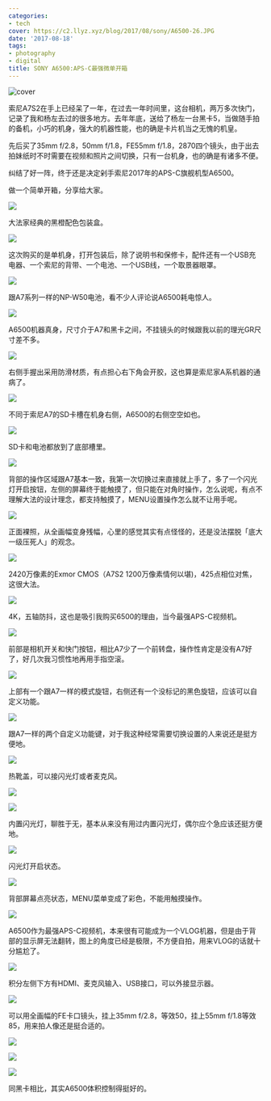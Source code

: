 ```yaml
---
categories:
- tech
cover: https://c2.llyz.xyz/blog/2017/08/sony/A6500-26.JPG
date: '2017-08-18'
tags:
- photography
- digital
title: SONY A6500:APS-C最强微单开箱
---
```


![cover](https://c2.llyz.xyz/blog/2017/08/sony/A6500-26.JPG)

索尼A7S2在手上已经呆了一年，在过去一年时间里，这台相机，两万多次快门，记录了我和杨左去过的很多地方。去年年底，送给了杨左一台黑卡5，当做随手拍的备机，小巧的机身，强大的机器性能，也的确是卡片机当之无愧的机皇。

先后买了35mm f/2.8，50mm f/1.8，FE55mm f/1.8，2870四个镜头，由于出去拍妹纸时不时需要在视频和照片之间切换，只有一台机身，也的确是有诸多不便。

纠结了好一阵，终于还是决定剁手索尼2017年的APS-C旗舰机型A6500。

做一个简单开箱，分享给大家。

![](https://c2.llyz.xyz/blog/2017/08/sony/A6500-1.JPG)

大法家经典的黑橙配色包装盒。

![](https://c2.llyz.xyz/blog/2017/08/sony/A6500-29.JPG)

这次购买的是单机身，打开包装后，除了说明书和保修卡，配件还有一个USB充电器、一个索尼的背带、一个电池、一个USB线，一个取景器眼罩。

![](https://c2.llyz.xyz/blog/2017/08/sony/A6500-21.JPG)

跟A7系列一样的NP-W50电池，看不少人评论说A6500耗电惊人。

![](https://c2.llyz.xyz/blog/2017/08/sony/A6500-8.JPG)

A6500机器真身，尺寸介于A7和黑卡之间，不挂镜头的时候跟我以前的理光GR尺寸差不多。

![](https://c2.llyz.xyz/blog/2017/08/sony/A6500-6.JPG)

右侧手握出采用防滑材质，有点担心右下角会开胶，这也算是索尼家A系机器的通病了。

![](https://c2.llyz.xyz/blog/2017/08/sony/A6500-5.JPG)

不同于索尼A7的SD卡槽在机身右侧，A6500的右侧空空如也。

![](https://c2.llyz.xyz/blog/2017/08/sony/A6500-16.JPG)

SD卡和电池都放到了底部槽里。

![](https://c2.llyz.xyz/blog/2017/08/sony/A6500-7.JPG)

背部的操作区域跟A7基本一致，我第一次切换过来直接就上手了，多了一个闪光灯开启按钮，左侧的屏幕终于能触摸了，但只能在对角时操作，怎么说呢，有点不理解大法的设计理念，都支持触摸了，MENU设置操作怎么就不让用手呢。

![](https://c2.llyz.xyz/blog/2017/08/sony/A6500-10.JPG)

正面裸照，从全画幅变身残幅，心里的感觉其实有点怪怪的，还是没法摆脱「底大一级压死人」的观念。

![](https://c2.llyz.xyz/blog/2017/08/sony/A6500-18.JPG)

2420万像素的Exmor CMOS（A7S2 1200万像素情何以堪)，425点相位对焦，这很大法。

![](https://c2.llyz.xyz/blog/2017/08/sony/A6500-12.JPG)

4K，五轴防抖，这也是吸引我购买6500的理由，当今最强APS-C视频机。

![](https://c2.llyz.xyz/blog/2017/08/sony/A6500-11.JPG)

前部是相机开关和快门按钮，相比A7少了一个前转盘，操作性肯定是没有A7好了，好几次我习惯性地再用手指空滚。

![](https://c2.llyz.xyz/blog/2017/08/sony/A6500-13.JPG)

上部有一个跟A7一样的模式旋钮，右侧还有一个没标记的黑色旋钮，应该可以自定义功能。

![](https://c2.llyz.xyz/blog/2017/08/sony/A6500-15.JPG)

跟A7一样的两个自定义功能键，对于我这种经常需要切换设置的人来说还是挺方便地。

![](https://c2.llyz.xyz/blog/2017/08/sony/A6500-20.JPG)

热靴盖，可以接闪光灯或者麦克风。

![](https://c2.llyz.xyz/blog/2017/08/sony/A6500-23.JPG)

![](https://c2.llyz.xyz/blog/2017/08/sony/A6500-24.JPG)

内置闪光灯，聊胜于无，基本从来没有用过内置闪光灯，偶尔应个急应该还挺方便地。

![](https://c2.llyz.xyz/blog/2017/08/sony/A6500-26.JPG)

闪光灯开启状态。

![](https://c2.llyz.xyz/blog/2017/08/sony/A6500-27.JPG)

背部屏幕点亮状态，MENU菜单变成了彩色，不能用触摸操作。

![](https://c2.llyz.xyz/blog/2017/08/sony/A6500-28.JPG)

A6500作为最强APS-C视频机，本来很有可能成为一个VLOG机器，但是由于背部的显示屏无法翻转，图上的角度已经是极限，不方便自拍，用来VLOG的话就十分尴尬了。

![](https://c2.llyz.xyz/blog/2017/08/sony/A6500-35.JPG)

积分左侧下方有HDMI、麦克风输入、USB接口，可以外接显示器。

![](https://c2.llyz.xyz/blog/2017/08/sony/A6500-31.JPG)

可以用全画幅的FE卡口镜头，挂上35mm f/2.8，等效50，挂上55mm f/1.8等效85，用来拍人像还是挺合适的。

![](https://c2.llyz.xyz/blog/2017/08/sony/A6500-33.JPG)

![](https://c2.llyz.xyz/blog/2017/08/sony/A6500-36.JPG)

![](https://c2.llyz.xyz/blog/2017/08/sony/A6500-37.JPG)

同黑卡相比，其实A6500体积控制得挺好的。
